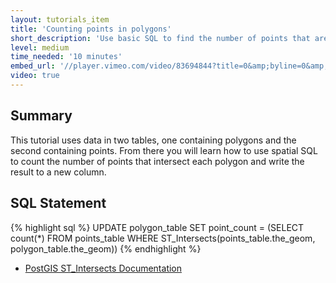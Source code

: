 ```yaml
---
layout: tutorials_item
title: 'Counting points in polygons'
short_description: 'Use basic SQL to find the number of points that are inside of polygons'
level: medium
time_needed: '10 minutes'
embed_url: '//player.vimeo.com/video/83694844?title=0&amp;byline=0&amp;portrait=0'
video: true
---
```


## Summary

This tutorial uses data in two tables, one containing polygons and the second containing points. From there you will learn how to use spatial SQL to count the number of points that intersect each polygon and write the result to a new column.

## SQL Statement

{% highlight sql %}
UPDATE polygon_table SET point_count = (SELECT count(*)
FROM points_table WHERE ST_Intersects(points_table.the_geom, polygon_table.the_geom))
{% endhighlight %}

- [PostGIS ST_Intersects Documentation](http://postgis.net/docs/ST_Buffer.html)
